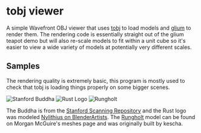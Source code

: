 tobj viewer
===
A simple Wavefront OBJ viewer that uses [tobj](https://github.com/Twinklebear/tobj) to load models and
[glium](https://github.com/tomaka/glium) to render them. The rendering code is essentially straight out of
the glium teapot demo but will also re-scale models to fit within a unit cube so it's easier to view a wide
variety of models at potentially very different scales.

Samples
---
The rendering quality is extremely basic, this program is mostly used to check that tobj is loading things properly
on some bigger scenes.

![Stanford Buddha](http://i.imgur.com/eUsqZd8.png)
![Rust Logo](http://i.imgur.com/uJbca2d.png)
![Rungholt](http://i.imgur.com/wImyNG4.png)

The Buddha is from the [Stanford Scanning Repository](http://graphics.stanford.edu/data/3Dscanrep/) and the Rust logo
was modeled [Nylithius on BlenderArtists](http://blenderartists.org/forum/showthread.php?362836-Rust-language-3D-logo).
The [Rungholt](http://graphics.cs.williams.edu/data/meshes.xml) model can be found on Morgan McGuire's meshes page and
was originally built by kescha.

